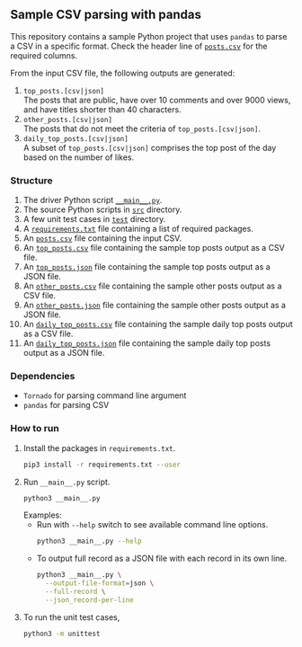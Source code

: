 <!---
 Licensed to the Apache Software Foundation (ASF) under one or more
 contributor license agreements.  See the NOTICE file distributed with
 this work for additional information regarding copyright ownership.
 The ASF licenses this file to You under the Apache License, Version 2.0
 (the "License"); you may not use this file except in compliance with
 the License.  You may obtain a copy of the License at

      http://www.apache.org/licenses/LICENSE-2.0

 Unless required by applicable law or agreed to in writing, software
 distributed under the License is distributed on an "AS IS" BASIS,
 WITHOUT WARRANTIES OR CONDITIONS OF ANY KIND, either express or implied.
 See the License for the specific language governing permissions and
 limitations under the License.
-->

## Sample CSV parsing with pandas

This repository contains a sample Python project that uses `pandas` to parse a CSV in a specific format.
Check the header line of [`posts.csv`](posts.csv) for the required columns.<br />

From the input CSV file, the following outputs are generated:
1. `top_posts.[csv|json]`<br />
   The posts that are public, have over 10 comments and over 9000 views, and have titles shorter than 40 characters.
1. `other_posts.[csv|json]`<br />
   The posts that do not meet the criteria of `top_posts.[csv|json]`.
1. `daily_top_posts.[csv|json]`<br />
   A subset of `top_posts.[csv|json]` comprises the top post of the day based on the number of likes.


### Structure

1. The driver Python script [`__main__.py`](__main__.py).
1. The source Python scripts in [`src`](src) directory.
1. A few unit test cases in [`test`](test) directory.
1. A [`requirements.txt`](requirements.txt) file containing a list of required packages.
1. An [`posts.csv`](posts.csv) file containing the input CSV.
1. An [`top_posts.csv`](top_posts.csv) file containing the sample top posts output as a CSV file.
1. An [`top_posts.json`](top_posts.json) file containing the sample top posts output as a JSON file.
1. An [`other_posts.csv`](other_posts.csv) file containing the sample other posts output as a CSV file.
1. An [`other_posts.json`](other_posts.json) file containing the sample other posts output as a JSON file.
1. An [`daily_top_posts.csv`](daily_top_posts.csv) file containing the sample daily top posts output as a CSV file.
1. An [`daily_top_posts.json`](daily_top_posts.json) file containing the sample daily top posts output as a JSON file.

### Dependencies

* `Tornado` for parsing command line argument
* `pandas` for parsing CSV

### How to run

1. Install the packages in `requirements.txt`.
    ```sh
    pip3 install -r requirements.txt --user
    ```
1. Run `__main__.py` script.
    ```sh
    python3 __main__.py
    ```
   Examples:
    * Run with `--help` switch to see available command line options.
      ```sh
      python3 __main__.py --help
      ```
    * To output full record as a JSON file with each record in its own line.
      ```sh
      python3 __main__.py \
        --output-file-format=json \
        --full-record \
        --json_record-per-line
      ```
1. To run the unit test cases,
   ```sh
   python3 -m unittest
   ```
